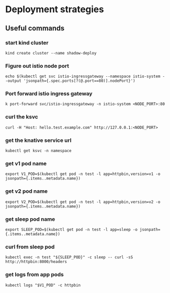 # Deployment strategies

## Useful commands

### start kind cluster
`kind create cluster --name shadow-deploy`

### Figure out istio node port
`echo $(kubectl get svc istio-ingressgateway --namespace istio-system --output 'jsonpath={.spec.ports[?(@.port==80)].nodePort}')`

### Port forward istio ingress gateway

`k port-forward svc/istio-ingressgateway -n istio-system <NODE_PORT>:80`

### curl the ksvc
`curl -H "Host: hello.test.example.com" http://127.0.0.1:<NODE_PORT>`

### get the knative service url
`kubectl get ksvc -n namespace`

### get v1 pod name
`export V1_POD=$(kubectl get pod -n test -l app=httpbin,version=v1 -o jsonpath={.items..metadata.name})`

### get v2 pod name
`export V2_POD=$(kubectl get pod -n test -l app=httpbin,version=v2 -o jsonpath={.items..metadata.name})`

### get sleep pod name
`export SLEEP_POD=$(kubectl get pod -n test -l app=sleep -o jsonpath={.items..metadata.name})`

### curl from sleep pod
`kubectl exec -n test "${SLEEP_POD}" -c sleep -- curl -sS http://httpbin:8000/headers`

### get logs from app pods
`kubectl logs "$V1_POD" -c httpbin`